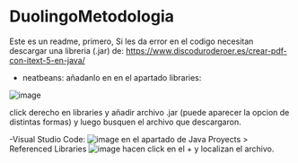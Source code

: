 # DuolingoMetodologia
Este es un readme, primero, Si les da error en el codigo necesitan descargar una libreria (.jar) de: https://www.discoduroderoer.es/crear-pdf-con-itext-5-en-java/

- neatbeans:
añadanlo en en el apartado libraries:

![image](https://github.com/CristhianRudolf7/DuolingoMetodologia/assets/134737468/a3a7f2b9-7b3e-41d6-99ff-9e86b8285b1a)

click derecho en libraries y añadir archivo .jar (puede aparecer la opcion de distintas formas) y luego busquen el archivo que descargaron.

-Visual Studio Code:
![image](https://github.com/CristhianRudolf7/DuolingoMetodologia/assets/134737468/0579ebeb-31af-4667-9c80-4d450ae68acf)
en el apartado de Java Proyects > Referenced Libraries 
![image](https://github.com/CristhianRudolf7/DuolingoMetodologia/assets/134737468/5ff2d1a2-5d88-42d4-864d-6de4e8f02893)
hacen click en el + y localizan el archivo.
